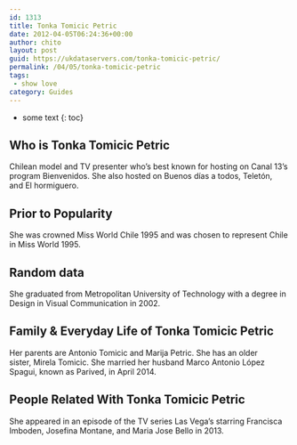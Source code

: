 ```yaml
---
id: 1313
title: Tonka Tomicic Petric
date: 2012-04-05T06:24:36+00:00
author: chito
layout: post
guid: https://ukdataservers.com/tonka-tomicic-petric/
permalink: /04/05/tonka-tomicic-petric
tags:
 - show love
category: Guides
---
```


* some text
{: toc}
          
          
## Who is  Tonka Tomicic Petric
                  
                  
                  
Chilean model and TV presenter who&#8217;s best known for hosting on Canal 13&#8217;s program Bienvenidos. She also hosted on Buenos días a todos, Teletón, and El hormiguero.
                  
                
                
                
## Prior to Popularity 
                  
                  
                  
She was crowned Miss World Chile 1995 and was chosen to represent Chile in Miss World 1995.
                  
                
                
                
## Random data 
                  
                  
                  
She graduated from Metropolitan University of Technology with a degree in Design in Visual Communication in 2002.
                  
                
                
                
## Family & Everyday Life of Tonka Tomicic Petric
                  
                  
                  
Her parents are Antonio Tomicic and Marija Petric. She has an older sister, Mirela Tomicic. She married her husband Marco Antonio López Spagui, known as Parived, in April 2014.
                  
                
                
                
## People Related With  Tonka Tomicic Petric
                  
                  
                  
She appeared in an episode of the TV series Las Vega&#8217;s starring Francisca Imboden, Josefina Montane, and Maria Jose Bello in 2013.
                  
                
              
            
          
          
          
    
    
  
